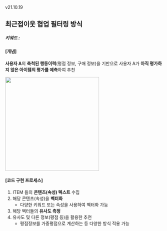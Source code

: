 v21.10.19

## 최근접이웃 협업 필터링 방식
##### 키워드 : 


#### [개념]

**사용자 A**의 **축척된 행동이력**(평점 정보, 구매 정보)을 기반으로
사용자 A가 **아직 평가하지 않은 아이템의 평가를 예측**하여 추천 


<img src="https://user-images.githubusercontent.com/75558808/137833209-c3754019-090a-4b62-bd31-94d40a3194cf.png"  width="300" height="300"/>




#### [코드 구현 프로세스]

1. ITEM 들의 **콘텐츠(속성) 텍스트** 수집
2. 해당 콘텐츠(속성)을 **벡터화**
   - 다양한 키워드 또는 속성을 사용하여 벡터화 가능
3. 해당 벡터들의 **유사도 측정**
4. 유사도 및 다른 정보(평점 등)을 활용한 추천
   - 평점정보를 가중평점으로 계산하는 등 다양한 방식 적용 가능
